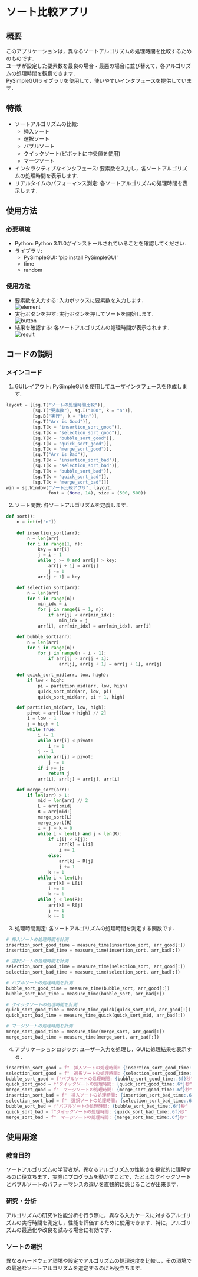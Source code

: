 # ソート比較アプリ

## 概要
このアプリケーションは，異なるソートアルゴリズムの処理時間を比較するためのものです．  
ユーザが設定した要素数を最良の場合・最悪の場合に並び替えて，各アルゴリズムの処理時間を観察できます．  
PySimpleGUIライブラリを使用して，使いやすいインタフェースを提供しています．

## 特徴
- ソートアルゴリズムの比較: 
  - 挿入ソート
  - 選択ソート
  - バブルソート
  - クイックソート(ピボットに中央値を使用)
  - マージソート
- インタラクティブなインタフェース: 要素数を入力し，各ソートアルゴリズムの処理時間を表示します．
- リアルタイムのパフォーマンス測定: 各ソートアルゴリズムの処理時間を表示します．

## 使用方法
### 必要環境
- Python: Python 3.11.0がインストールされていることを確認してください．
- ライブラリ:
  - PySimpleGUI: 'pip install PySimpleGUI'
  - time
  - random

### 使用方法
- 要素数を入力する: 入力ボックスに要素数を入力します．  
  ![element](a40b9f51-080e-49d6-8770-8545a9774a81.png)
- 実行ボタンを押す: 実行ボタンを押してソートを開始します．  
  ![button](eb62f2dd-c110-49ed-9423-22ce5a183d1d.png)
- 結果を確認する: 各ソートアルゴリズムの処理時間が表示されます．  
  ![result](f93c7846-7983-4bfd-b3d3-9673fb9aafae.png)

## コードの説明
### メインコード
1. GUIレイアウト: PySimpleGUIを使用してユーザインタフェースを作成します.  
```python
layout = [[sg.T("ソートの処理時間比較")], 
          [sg.T("要素数"), sg.I("100", k = "n")], 
          [sg.B("実行", k = "btn")], 
          [sg.T("Arr is Good")],
          [sg.T(k = "insertion_sort_good")], 
          [sg.T(k = "selection_sort_good")], 
          [sg.T(k = "bubble_sort_good")], 
          [sg.T(k = "quick_sort_good")], 
          [sg.T(k = "merge_sort_good")],
          [sg.T("Arr is Bad")], 
          [sg.T(k = "insertion_sort_bad")], 
          [sg.T(k = "selection_sort_bad")], 
          [sg.T(k = "bubble_sort_bad")], 
          [sg.T(k = "quick_sort_bad")], 
          [sg.T(k = "merge_sort_bad")]]
win = sg.Window("ソート比較アプリ", layout, 
                font = (None, 14), size = (500, 500))
```
2. ソート関数: 各ソートアルゴリズムを定義します．  
```python
def sort():
    n = int(v["n"])    
    
    def insertion_sort(arr):
        n = len(arr)
        for i in range(1, n):
            key = arr[i]
            j = i - 1
            while j >= 0 and arr[j] > key:
                arr[j + 1] = arr[j]
                j -= 1
            arr[j + 1] = key

    def selection_sort(arr):
        n = len(arr)
        for i in range(n):
            min_idx = i
            for j in range(i + 1, n):
                if arr[j] < arr[min_idx]:
                    min_idx = j
            arr[i], arr[min_idx] = arr[min_idx], arr[i]

    def bubble_sort(arr):
        n = len(arr)
        for i in range(n):
            for j in range(n - i - 1):
                if arr[j] > arr[j + 1]:
                    arr[j], arr[j + 1] = arr[j + 1], arr[j]

    def quick_sort_mid(arr, low, high):
        if low < high:
            pi = partition_mid(arr, low, high)
            quick_sort_mid(arr, low, pi)
            quick_sort_mid(arr, pi + 1, high)

    def partition_mid(arr, low, high):
        pivot = arr[(low + high) // 2]
        i = low - 1
        j = high + 1
        while True:
            i += 1
            while arr[i] < pivot:
                i += 1
            j -= 1
            while arr[j] > pivot:
                j -= 1
            if i >= j:
                return j
            arr[i], arr[j] = arr[j], arr[i]

    def merge_sort(arr):
        if len(arr) > 1:
            mid = len(arr) // 2
            L = arr[:mid]
            R = arr[mid:]
            merge_sort(L)
            merge_sort(R)
            i = j = k = 0
            while i < len(L) and j < len(R):
                if L[i] < R[j]:
                    arr[k] = L[i]
                    i += 1
                else:
                    arr[k] = R[j]
                    j += 1
                k += 1
            while i < len(L):
                arr[k] = L[i]
                i += 1
                k += 1
            while j < len(R):
                arr[k] = R[j]
                j += 1
                k += 1
```

3. 処理時間測定: 各ソートアルゴリズムの処理時間を測定する関数です．  
```python
# 挿入ソートの処理時間を計測
insertion_sort_good_time = measure_time(insertion_sort, arr_good[:])
insertion_sort_bad_time = measure_time(insertion_sort, arr_bad[:])

# 選択ソートの処理時間を計測
selection_sort_good_time = measure_time(selection_sort, arr_good[:])
selection_sort_bad_time = measure_time(selection_sort, arr_bad[:])

# バブルソートの処理時間を計測
bubble_sort_good_time = measure_time(bubble_sort, arr_good[:])
bubble_sort_bad_time = measure_time(bubble_sort, arr_bad[:])

# クイックソートの処理時間を計測
quick_sort_good_time = measure_time_quick(quick_sort_mid, arr_good[:])
quick_sort_bad_time = measure_time_quick(quick_sort_mid, arr_bad[:])

# マージソートの処理時間を計測
merge_sort_good_time = measure_time(merge_sort, arr_good[:])
merge_sort_bad_time = measure_time(merge_sort, arr_bad[:])

```
4. アプリケーションロジック: ユーザー入力を処理し，GUIに処理結果を表示する．
```python
insertion_sort_good = f"　挿入ソートの処理時間: {insertion_sort_good_time:.6f}秒"
selection_sort_good = f"　選択ソートの処理時間: {selection_sort_good_time:.6f}秒"
bubble_sort_good = f"バブルソートの処理時間: {bubble_sort_good_time:.6f}秒"
quick_sort_good = f"クイックソートの処理時間: {quick_sort_good_time:.6f}秒"
merge_sort_good = f"　マージソートの処理時間: {merge_sort_good_time:.6f}秒"
insertion_sort_bad = f"　挿入ソートの処理時間: {insertion_sort_bad_time:.6f}秒"
selection_sort_bad = f"　選択ソートの処理時間: {selection_sort_bad_time:.6f}秒"
bubble_sort_bad = f"バブルソートの処理時間: {bubble_sort_bad_time:.6f}秒"
quick_sort_bad = f"クイックソートの処理時間: {quick_sort_bad_time:.6f}秒"
merge_sort_bad = f"　マージソートの処理時間: {merge_sort_bad_time:.6f}秒"
```

## 使用用途
### 教育目的
ソートアルゴリズムの学習者が，異なるアルゴリズムの性能さを視覚的に理解するのに役立ちます．実際にプログラムを動かすことで，たとえなクイックソートとバブルソートのパフォーマンスの違いを直観的に感じることが出来ます．

### 研究・分析
アルゴリズムの研究や性能分析を行う際に，異なる入力ケースに対するアルゴリズムの実行時間を測定し，性能を評価するために使用できます．特に，アルゴリズムの最適化や改良を試みる場合に有効です．

### ソートの選択
異なるハードウェア環境や設定でアルゴリズムの処理速度を比較し，その環境での最適なソートアルゴリズムを選定するのにも役立ちます．
